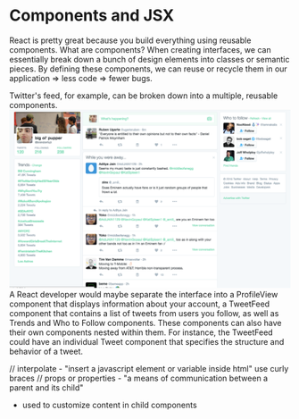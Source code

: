 # Components and JSX

React is pretty great because you build everything using reusable components. What are components? When creating interfaces, we can essentially break down a bunch of design elements into classes or semantic pieces. By defining these components, we can reuse or recycle them in our application => less code => fewer bugs.

Twitter's feed, for example, can be broken down into a multiple, reusable components.
![Twitter](assets/02-components-and-jsx-twitter-example.png)
A React developer would maybe separate the interface into a ProfileView component that displays information about your account, a TweetFeed component that contains a list of tweets from users you follow, as well as Trends and Who to Follow components. These components can also have their own components nested within them. For instance, the TweetFeed could have an individual Tweet component that specifies the structure and behavior of a tweet.


// interpolate - "insert a javascript element or variable inside html" use curly braces
// props or properties - "a means of communication between a parent and its child"
  - used to customize content in child components